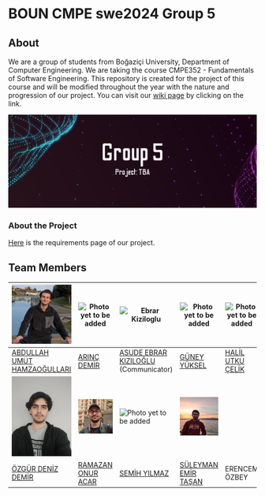 # BOUN CMPE swe2024 Group 5


## About

We are a group of students from Boğaziçi University, Department of Computer Engineering. We are taking the course CMPE352 - Fundamentals of Software Engineering. This repository is created for the project of this course and will be modified throughout the year with the nature and progression of our project. You can visit our [wiki page](https://github.com/bounswe/bounswe2024group5/wiki) by clicking on the link.

![cover](/.github/images/cover.png)

### About the Project

[Here](https://github.com/bounswe/bounswe2024group5/wiki/Requirements) is the requirements page of our project.


## Team Members

| <img src="https://github.com/bounswe/bounswe2024group5/blob/main/.github/images/members/abdullahumut.png" alt="Abdullah Umut" width="150"> | <img src="" alt="Photo yet to be added" width="150"> | <img src="https://avatars.githubusercontent.com/u/83813907?v=4" alt="Ebrar Kiziloglu" width="150"> | <img src="" alt="Photo yet to be added" width="150"> | <img src="" alt="Photo yet to be added" width="150"> |
|---|---|---|---|---|
|[ABDULLAH UMUT HAMZAOĞULLARI](https://github.com/bounswe/bounswe2024group5/wiki/Abdullah-Umut-Hamzao%C4%9Fullar%C4%B1)|[ARINÇ DEMİR](https://github.com/bounswe/bounswe2024group5/wiki/Ar%C4%B1n%C3%A7-Demir)|[ASUDE EBRAR KIZILOĞLU](https://github.com/bounswe/bounswe2024group5/wiki/Asude-Ebrar-K%C4%B1z%C4%B1lo%C4%9Flu) (Communicator)|[GÜNEY YÜKSEL](https://github.com/bounswe/bounswe2024group5/wiki/Güney-Yüksel)|[HALİL UTKU ÇELİK](https://github.com/bounswe/bounswe2024group5/wiki/Halil-Utku-%C3%87elik)|
| <img src="https://github.com/bounswe/bounswe2024group5/blob/main/.github/images/members/ozgurdenizdemir.jpeg" alt="Özgür Deniz Demir" width="150"> | <img src="https://github.com/bounswe/bounswe2024group5/blob/main/.github/images/members/ramazanonur.jpeg" alt="Ramazan" width="150"> | <img src="" alt="Photo yet to be added" width="150"> | <img src="https://github.com/bounswe/bounswe2024group5/blob/main/.github/images/members/suleymanemir.jpg" alt="Suleyman Emir" width="150"> |
|[ÖZGÜR DENİZ DEMİR](https://github.com/bounswe/bounswe2024group5/wiki/%C3%96zg%C3%BCr-Deniz-Demir)|[RAMAZAN ONUR ACAR](https://github.com/bounswe/bounswe2024group5/wiki/Ramazan-Onur-Acar)|[SEMİH YILMAZ](https://github.com/bounswe/bounswe2024group5/wiki/Semih-Y%C4%B1lmaz)|[SÜLEYMAN EMİR TAŞAN](https://github.com/bounswe/bounswe2024group5/wiki/S%C3%BCleyman-Emir-Ta%C5%9Fan)| ERENCEM ÖZBEY

